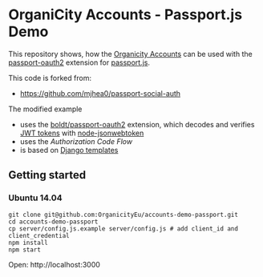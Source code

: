 # OrganiCity Accounts - Passport.js Demo

This repository shows, how the [Organicity Accounts](http://accounts.organicity.eu/) can be used with the [passport-oauth2](https://github.com/jaredhanson/passport-oauth2) extension for [passport.js](http://passportjs.org).

This code is forked from:

* https://github.com/mjhea0/passport-social-auth

The modified example

* uses the [boldt/passport-oauth2](https://github.com/boldt/passport-oauth2) extension, which decodes and verifies [JWT tokens](https://jwt.io/) with [node-jsonwebtoken](https://github.com/auth0/node-jsonwebtoken)
* uses the *Authorization Code Flow*
* is based on [Django templates](https://djangoproject.com)

## Getting started

### Ubuntu 14.04

```
git clone git@github.com:OrganicityEu/accounts-demo-passport.git
cd accounts-demo-passport
cp server/config.js.example server/config.js # add client_id and client_credential
npm install
npm start
```

Open: http://localhost:3000
